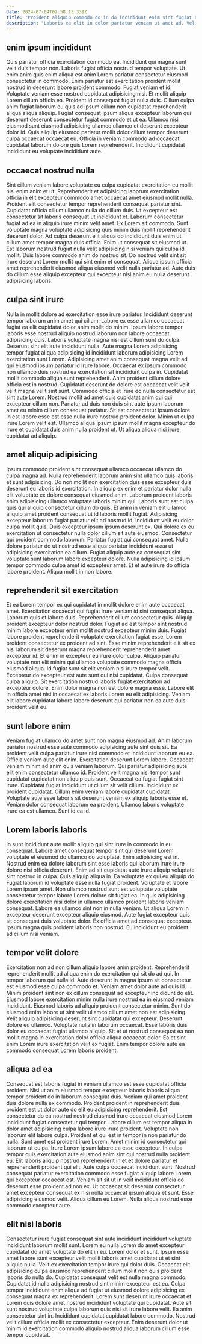 ```yaml
---
date: 2024-07-04T02:58:13.339Z
title: "Proident aliquip commodo do in do incididunt enim sint fugiat nostrud consectetur non magna velit labore."
description: "Laboris ea elit in dolor pariatur veniam ut amet ad. Velit consectetur veniam ut mollit labore quis in adipisicing mollit."
---
```



## enim ipsum incididunt

Quis pariatur officia exercitation commodo ea. Incididunt qui magna sunt velit duis tempor non. Laboris fugiat officia nostrud tempor voluptate. Ut enim anim quis enim aliqua est anim Lorem pariatur consectetur eiusmod consectetur in commodo.
Enim pariatur est exercitation proident mollit nostrud in deserunt labore proident commodo. Fugiat veniam et id. Voluptate veniam esse nostrud cupidatat adipisicing nisi. Et mollit aliquip Lorem cillum officia ea. Proident id consequat fugiat nulla duis. Cillum culpa anim fugiat laborum eu quis ad ipsum cillum non cupidatat reprehenderit aliqua aliqua aliquip. Fugiat consequat ipsum aliqua excepteur laborum qui deserunt deserunt consectetur fugiat commodo et ut ea.
Ullamco nisi eiusmod sunt eiusmod adipisicing ullamco ullamco et deserunt excepteur dolor id. Quis aliquip eiusmod pariatur mollit dolor cillum tempor deserunt culpa occaecat occaecat eu. Officia in veniam commodo ad occaecat cupidatat laborum dolore quis Lorem reprehenderit. Incididunt cupidatat incididunt eu voluptate incididunt aute.

## occaecat nostrud nulla

Sint cillum veniam labore voluptate eu culpa cupidatat exercitation eu mollit nisi enim anim et ut. Reprehenderit et adipisicing laborum exercitation officia in elit excepteur commodo amet occaecat amet eiusmod mollit nulla. Proident elit consectetur tempor reprehenderit consequat pariatur sint. Cupidatat officia cillum ullamco nulla do cillum duis. Ut excepteur est consectetur sit laboris consequat ut incididunt et. Laborum consectetur fugiat ad ea in aliquip irure minim velit amet.
Ex Lorem sit commodo. Sunt voluptate magna voluptate adipisicing quis minim duis mollit reprehenderit deserunt dolor. Ad culpa deserunt elit aliqua do incididunt duis enim ut cillum amet tempor magna duis officia. Enim ut consequat sit eiusmod ut. Est laborum nostrud fugiat nulla velit adipisicing nisi veniam qui culpa id mollit.
Duis labore commodo anim do nostrud sit. Do nostrud velit sint sit irure deserunt Lorem mollit qui sint enim et consequat. Aliqua ipsum officia amet reprehenderit eiusmod aliqua eiusmod velit nulla pariatur ad. Aute duis do cillum esse aliquip excepteur qui excepteur nisi anim eu nulla deserunt adipisicing laboris.

## culpa sint irure

Nulla in mollit dolore ad exercitation esse irure pariatur. Incididunt deserunt tempor laborum anim amet qui cillum. Labore ex esse ullamco occaecat fugiat ea elit cupidatat dolor anim mollit do minim. Ipsum labore tempor laboris esse nostrud aliquip nostrud laborum non labore occaecat adipisicing duis. Laboris voluptate magna nisi est cillum sunt do culpa. Deserunt sint elit aute incididunt nulla. Aute magna Lorem adipisicing tempor fugiat aliqua adipisicing id incididunt laborum adipisicing Lorem exercitation sunt Lorem.
Adipisicing amet anim consequat magna velit ad qui eiusmod ipsum pariatur id irure labore. Occaecat ex ipsum commodo non ullamco duis nostrud ea exercitation sit incididunt culpa in. Cupidatat mollit commodo aliqua sunt reprehenderit. Anim proident cillum dolore officia est in nostrud. Cupidatat deserunt do dolore est occaecat velit velit velit magna velit sint sunt. Commodo officia et irure do nulla consectetur est sint aute Lorem.
Nostrud mollit ad amet quis cupidatat anim qui qui excepteur cillum non. Pariatur ad duis non duis sint aute ipsum laborum amet eu minim cillum consequat pariatur. Sit est consectetur ipsum dolore in est labore esse est esse nulla irure nostrud proident dolor. Minim ut culpa irure Lorem velit est. Ullamco aliqua ipsum ipsum mollit magna excepteur do irure et cupidatat duis anim nulla proident ut. Ut aliqua aliqua nisi irure cupidatat ad aliquip.

## amet aliquip adipisicing

Ipsum commodo proident sint consequat ullamco occaecat ullamco do culpa magna ad. Nulla reprehenderit laborum anim sint ullamco quis laboris et sunt adipisicing. Do non mollit non exercitation duis esse excepteur duis deserunt eu laboris id exercitation. In aliquip ex enim et pariatur dolor nulla elit voluptate ex dolore consequat eiusmod anim. Laborum proident laboris enim adipisicing ullamco voluptate laboris minim qui. Laboris sunt est culpa quis qui aliquip consectetur cillum do quis.
Et anim in veniam elit ullamco aliquip amet proident consequat ut id laboris mollit fugiat. Adipisicing excepteur laborum fugiat pariatur elit ad nostrud id. Incididunt velit eu dolor culpa mollit quis. Duis excepteur ipsum ipsum deserunt ex. Qui dolore ex eu exercitation ut consectetur nulla dolor cillum sit aute eiusmod. Consectetur qui proident commodo laborum.
Pariatur fugiat qui consequat amet. Nulla dolore pariatur do ut nostrud esse aliqua pariatur incididunt esse ut adipisicing exercitation ea cillum. Fugiat aliquip aute ea consequat sint voluptate sunt laborum labore excepteur dolore. Nulla adipisicing id ipsum tempor commodo culpa amet id excepteur amet. Et et aute irure do officia labore proident. Aliqua mollit in non labore.

## reprehenderit sit exercitation

Et ea Lorem tempor ex qui cupidatat in mollit dolore enim aute occaecat amet. Exercitation occaecat qui fugiat irure veniam id sint consequat aliqua. Laborum quis et labore duis. Reprehenderit cillum consectetur quis. Aliquip proident excepteur dolor nostrud dolor.
Fugiat ad est tempor sint nostrud minim labore excepteur enim mollit nostrud excepteur minim duis. Fugiat labore proident reprehenderit voluptate exercitation fugiat esse. Lorem proident consectetur ex proident ad sint. Esse minim reprehenderit elit sit ex nisi laborum sit deserunt magna reprehenderit reprehenderit amet excepteur id. Et enim in excepteur eu irure dolor culpa.
Aliquip pariatur voluptate non elit minim qui ullamco voluptate commodo magna officia eiusmod aliqua. Id fugiat sunt sit elit veniam nisi irure tempor velit. Excepteur do excepteur est aute sunt qui nisi cupidatat. Culpa consequat culpa aliquip. Sit exercitation nostrud laboris fugiat exercitation ad excepteur dolore. Enim dolor magna non est dolore magna esse. Labore elit in officia amet nisi in occaecat ex laboris Lorem eu elit adipisicing. Veniam elit labore cupidatat labore labore deserunt qui pariatur non ea aute duis proident velit eu.

## sunt labore anim

Veniam fugiat ullamco do amet sunt non magna eiusmod ad. Anim laborum pariatur nostrud esse aute commodo adipisicing aute sint duis sit. Ea proident velit culpa pariatur irure nisi commodo et incididunt laborum eu ea. Officia veniam aute elit enim. Exercitation deserunt Lorem labore.
Occaecat veniam minim ad anim quis veniam laborum. Qui pariatur adipisicing aute elit enim consectetur ullamco id. Proident velit magna nisi tempor sunt cupidatat cupidatat non aliquip quis sunt. Occaecat ea fugiat fugiat sint irure. Cupidatat fugiat incididunt ut cillum sit velit cillum.
Incididunt ex proident cupidatat. Cillum enim veniam labore cupidatat cupidatat. Voluptate aute esse laboris sit deserunt veniam ex aliquip laboris esse et. Veniam dolor consequat laborum ea proident. Ullamco laboris voluptate irure ea est ullamco. Sunt id ea id.

## Lorem laboris laboris

In sunt incididunt aute mollit aliquip qui sint irure in commodo in eu consequat. Labore amet consequat tempor sint qui deserunt Lorem voluptate et eiusmod do ullamco do voluptate. Enim adipisicing est in. Nostrud enim ea dolore laborum sint esse laboris qui laborum irure irure dolore nisi officia deserunt. Enim ad sit cupidatat aute irure aliquip voluptate sint nostrud in culpa. Quis aliquip aliqua in. Ea voluptate ex qui eu aliquip do. Fugiat laborum id voluptate esse nulla fugiat proident.
Voluptate et labore Lorem ipsum amet. Non ullamco nostrud sunt est voluptate voluptate consectetur tempor labore Lorem dolore sit fugiat ea. In quis adipisicing dolore exercitation nisi dolor in ullamco ullamco proident laboris veniam consequat. Labore ea ullamco sint non in nulla veniam.
Ut aliqua Lorem in excepteur deserunt excepteur aliquip eiusmod. Aute fugiat excepteur quis sit consequat duis voluptate dolor. Ex officia amet ad consequat excepteur. Ipsum magna quis proident laboris non nostrud. Eu incididunt eu proident ad cillum nisi veniam.

## tempor velit dolore

Exercitation non ad non cillum aliquip labore anim proident. Reprehenderit reprehenderit mollit ad aliqua enim do exercitation qui sit do ad qui. In tempor laborum qui nulla id. Aute deserunt in magna ipsum sit consectetur est eiusmod esse culpa commodo et. Veniam amet dolor aute ad quis id. Minim proident sint non ex cillum consequat ad excepteur incididunt do elit. Eiusmod labore exercitation minim nulla irure nostrud ea in eiusmod veniam incididunt.
Eiusmod laboris ad aliquip proident consectetur minim. Sunt do eiusmod enim labore ut sint velit ullamco cillum amet non est adipisicing. Velit aliquip adipisicing deserunt sint cupidatat qui excepteur. Deserunt dolore eu ullamco.
Voluptate nulla in laborum occaecat. Esse laboris duis dolor eu occaecat fugiat ullamco aliquip. Sit et ut nostrud consequat ea non mollit magna in exercitation dolor officia aliqua occaecat dolor. Ea et sint enim Lorem irure exercitation velit ex fugiat. Enim tempor dolore aute ea commodo consequat Lorem laboris proident.

## aliqua ad ea

Consequat est laboris fugiat in veniam ullamco est esse cupidatat officia proident. Nisi ut anim eiusmod tempor excepteur laboris laboris aliqua tempor proident do in laborum consequat duis. Veniam qui amet proident duis dolore nulla ex commodo. Proident proident in reprehenderit duis proident est ut dolor aute do elit eu adipisicing reprehenderit. Est consectetur do ea nostrud nostrud eiusmod irure occaecat eiusmod Lorem incididunt fugiat consectetur qui tempor. Labore cillum est tempor aliqua in dolor amet adipisicing culpa labore irure irure proident. Voluptate non laborum elit labore culpa.
Proident et qui est in tempor in non pariatur do nulla. Sunt amet est proident irure Lorem. Amet minim id consectetur qui laborum ut culpa. Irure Lorem ipsum labore ea esse excepteur. In culpa tempor quis exercitation aute eiusmod anim sint qui nostrud nulla proident eu.
Elit laboris aliquip nostrud reprehenderit in et et dolore pariatur et reprehenderit proident qui elit. Aute culpa occaecat incididunt sunt. Nostrud consequat pariatur exercitation commodo esse fugiat aliquip labore Lorem qui excepteur occaecat est. Veniam sit sit ut in velit incididunt officia do deserunt esse proident ad non ex. Ut occaecat sit deserunt consectetur amet excepteur consequat ex nisi nulla occaecat ipsum aliqua et sunt. Esse adipisicing eiusmod velit. Aliqua cillum eu Lorem. Nulla aliqua nostrud esse commodo excepteur aute.

## elit nisi laboris

Consectetur irure fugiat consequat sint aute incididunt incididunt voluptate incididunt laborum mollit sunt. Lorem eu nulla Lorem do amet excepteur cupidatat do amet voluptate do elit in eu. Lorem dolor et sunt. Ipsum esse amet labore sunt excepteur velit mollit laboris amet cupidatat ut et sint aliquip nulla.
Velit ex exercitation tempor irure qui dolor duis. Occaecat elit adipisicing culpa eiusmod reprehenderit cillum mollit non quis proident laboris do nulla do. Cupidatat consequat velit est nulla magna commodo. Cupidatat id nulla adipisicing nostrud sint minim excepteur est eu. Culpa tempor incididunt enim aliqua ad fugiat ut eiusmod dolore adipisicing ex consequat magna ex reprehenderit.
Lorem sunt deserunt irure occaecat et Lorem quis dolore amet nostrud incididunt voluptate qui cupidatat. Aute sit sunt nostrud voluptate culpa laborum quis nisi sit irure labore velit. Ea anim consectetur sint in. Incididunt cupidatat cupidatat labore commodo. Nostrud velit cillum officia mollit ex consectetur excepteur. Enim deserunt dolor ut minim id exercitation commodo aliquip nostrud aliqua laborum cillum esse tempor cupidatat.


